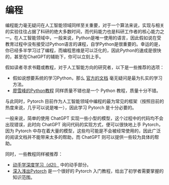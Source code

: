 # 编程

编程能力毫无疑问在人工智能领域同样至关重要，对于一个算法来说，实现与相关的实验往往占据了科研的绝大多数时间，而代码能力也是科研工作者的核心能力之一。在人工智能领域中，一般来说，Python是唯一使用的语言，因此假如说在受教育过程中没有接受过Python语言的课程，自学Python是很重要的。幸运的是，你已经多半学习过了编程，而编程思维是可以泛化的，因此Python的速成是很快的，甚至在ChatGPT的辅助下，你可以立刻上手。

假如读者寻求书籍或教程，对于人工智能方向的研究者，以下是一些推荐的选项：

- 假如说想要系统的学习Python，那么 [官方的文档](https://docs.python.org/zh-cn/3/tutorial/index.html) 毫无疑问是最为扎实的学习方法。
- [廖雪峰的Python教程](https://www.liaoxuefeng.com/wiki/1016959663602400) 同样质量不错也是一个 Python 教程，质量十分不错。

与此同时，Pytorch 目前作为人工智能领域中编程的最为常见的框架（按照目前的热度来说，几乎可以说是唯一），因此学习 Pytorch 是十分必要的。

一般来说，简单的使用 ChatGPT 实现一些小型的模型，这个过程中的代码均不会出现错误，此时向 ChatGPT 询问代码的实现方式，便可以很快地上手 Pytorch，因为 Pytorch 中存在着大量的模型，这些均可能是不会被经常使用的，因此广泛的阅读文档并不能带来太多的帮助，而 ChatGPT 则可以提供一些较为具体的帮助。

同时，一些教程同样被推荐：

- [动手学深度学习（d2l）](https://zh-v2.d2l.ai/) 中的动手部分。
- [深入浅出Pytorch](https://datawhalechina.github.io/thorough-pytorch/) 是一个很好的 Pytorch 入门教程，给出了初学者需要掌握的知识范围。